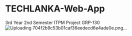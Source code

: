 # TECHLANKA-Web-App
3rd Year 2nd Semester ITPM Project GRP-130
![Uploading 704f2b9c53b01caf36eedecd6e4ade0e.png…]()
